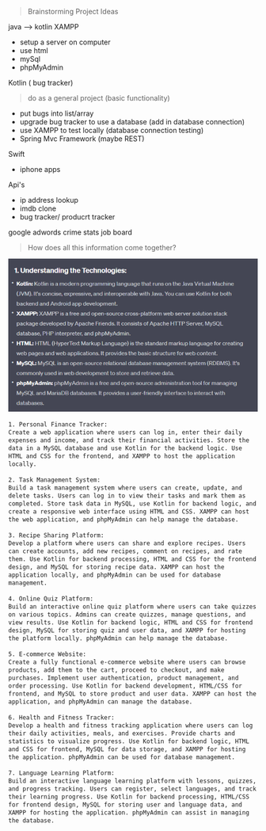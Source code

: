 > Brainstorming Project Ideas

java --> kotlin 
XAMPP
- setup a server on computer
 - use html
 - mySql
- phpMyAdmin

Kotlin ( bug tracker) 
> do as a general project (basic functionality) 
- put bugs into list/array
- upgrade bug tracker to use a database (add in database connection)
 - use XAMPP to test locally (database connection testing)   
- Spring Mvc Framework (maybe REST)

Swift
- iphone apps

Api's 
- ip address lookup
- imdb clone
- bug tracker/ producrt tracker

google adwords
crime stats
job board


> How does all this information come together?

![](projectInfo.png)



```
1. Personal Finance Tracker:
Create a web application where users can log in, enter their daily expenses and income, and track their financial activities. Store the data in a MySQL database and use Kotlin for the backend logic. Use HTML and CSS for the frontend, and XAMPP to host the application locally.

2. Task Management System:
Build a task management system where users can create, update, and delete tasks. Users can log in to view their tasks and mark them as completed. Store task data in MySQL, use Kotlin for backend logic, and create a responsive web interface using HTML and CSS. XAMPP can host the web application, and phpMyAdmin can help manage the database.

3. Recipe Sharing Platform:
Develop a platform where users can share and explore recipes. Users can create accounts, add new recipes, comment on recipes, and rate them. Use Kotlin for backend processing, HTML and CSS for the frontend design, and MySQL for storing recipe data. XAMPP can host the application locally, and phpMyAdmin can be used for database management.

4. Online Quiz Platform:
Build an interactive online quiz platform where users can take quizzes on various topics. Admins can create quizzes, manage questions, and view results. Use Kotlin for backend logic, HTML and CSS for frontend design, MySQL for storing quiz and user data, and XAMPP for hosting the platform locally. phpMyAdmin can help manage the database.

5. E-commerce Website:
Create a fully functional e-commerce website where users can browse products, add them to the cart, proceed to checkout, and make purchases. Implement user authentication, product management, and order processing. Use Kotlin for backend development, HTML/CSS for frontend, and MySQL to store product and user data. XAMPP can host the application, and phpMyAdmin can manage the database.

6. Health and Fitness Tracker:
Develop a health and fitness tracking application where users can log their daily activities, meals, and exercises. Provide charts and statistics to visualize progress. Use Kotlin for backend logic, HTML and CSS for frontend, MySQL for data storage, and XAMPP for hosting the application. phpMyAdmin can be used for database management.

7. Language Learning Platform:
Build an interactive language learning platform with lessons, quizzes, and progress tracking. Users can register, select languages, and track their learning progress. Use Kotlin for backend processing, HTML/CSS for frontend design, MySQL for storing user and language data, and XAMPP for hosting the application. phpMyAdmin can assist in managing the database.

```
